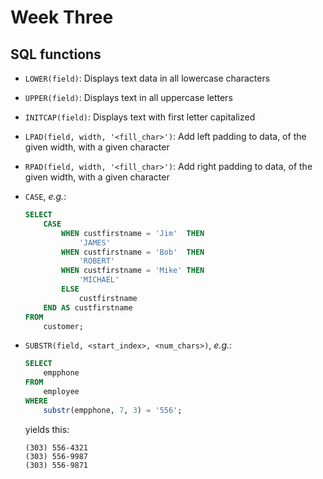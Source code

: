 # Week Three

## SQL functions

- `LOWER(field)`: Displays text data in all lowercase characters

- `UPPER(field)`: Displays text in all uppercase letters

- `INITCAP(field)`: Displays text with first letter capitalized

- `LPAD(field, width, '<fill_char>')`: Add left padding to data, of the given width, with a given character

- `RPAD(field, width, '<fill_char>')`: Add right padding to data, of the given width, with a given character

- `CASE`, *e.g.*:

  ```sql
  SELECT
      CASE
          WHEN custfirstname = 'Jim'  THEN
              'JAMES'
          WHEN custfirstname = 'Bob'  THEN
              'ROBERT'
          WHEN custfirstname = 'Mike' THEN
              'MICHAEL'
          ELSE
              custfirstname
      END AS custfirstname
  FROM
      customer;
  ```

- `SUBSTR(field, <start_index>, <num_chars>)`, *e.g.*:

  ```sql
  SELECT
      empphone
  FROM
      employee
  WHERE
      substr(empphone, 7, 3) = '556';
  ```
  yields this:
  ```
  (303) 556-4321
  (303) 556-9987
  (303) 556-9871
  ```
